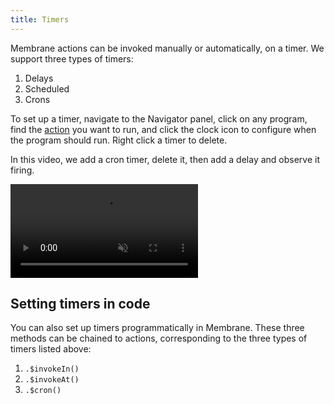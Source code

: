```yaml
---
title: Timers
---
```


Membrane actions can be invoked manually or automatically, on a timer. We support three types of timers:

1. Delays
2. Scheduled
3. Crons

To set up a timer, navigate to the Navigator panel, click on any program, find the [action](/concepts/schema#actions) you want to run, and click the clock icon to configure when the program should run. Right click a timer to delete.

In this video, we add a cron timer, delete it, then add a delay and observe it firing.

<video src="/cloud-assets/timers.mp4" muted autoplay loop></video>

## Setting timers in code

You can also set up timers programmatically in Membrane. These three methods can be chained to actions, corresponding to the three types of timers listed above:

1. `.$invokeIn()`
2. `.$invokeAt()`
3. `.$cron()`
